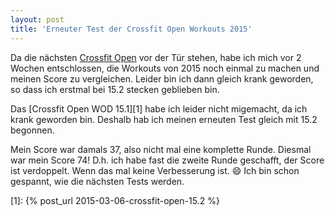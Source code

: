 ```yaml
---
layout: post
title: 'Erneuter Test der Crossfit Open Workouts 2015'
---
```

Da die nächsten [Crossfit Open][0] vor der Tür stehen, habe ich mich vor 2 Wochen entschlossen, die Workouts von 2015 noch einmal zu machen und meinen Score zu vergleichen. Leider bin ich dann gleich krank geworden, so dass ich erstmal bei 15.2 stecken geblieben bin.

Das [Crossfit Open WOD 15.1][1] habe ich leider nicht migemacht, da ich krank geworden bin. Deshalb hab ich meinen erneuten Test gleich mit 15.2 begonnen.

Mein Score war damals 37, also nicht mal eine komplette Runde. Diesmal war mein Score 74! D.h. ich habe fast die zweite Runde geschafft, der Score ist verdoppelt. Wenn das mal keine Verbesserung ist. :smile: Ich bin schon gespannt, wie die nächsten Tests werden.

[0]: http://games.crossfit.com/workouts/the-open
[1]: {% post_url 2015-03-06-crossfit-open-15.2 %}

